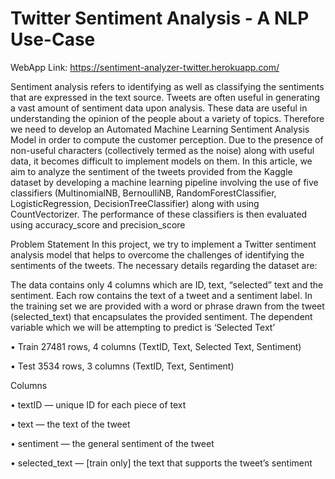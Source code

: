# Twitter Sentiment Analysis - A NLP Use-Case
WebApp Link: https://sentiment-analyzer-twitter.herokuapp.com/

Sentiment analysis refers to identifying as well as classifying the sentiments that are expressed in the text source. Tweets are often useful in generating a vast amount of sentiment data upon analysis. These data are useful in understanding the opinion of the people about a variety of topics.
Therefore we need to develop an Automated Machine Learning Sentiment Analysis Model in order to compute the customer perception. Due to the presence of non-useful characters (collectively termed as the noise) along with useful data, it becomes difficult to implement models on them.
In this article, we aim to analyze the sentiment of the tweets provided from the Kaggle dataset by developing a machine learning pipeline involving the use of five classifiers (MultinomialNB, BernoulliNB, RandomForestClassifier, LogisticRegression, DecisionTreeClassifier) along with using CountVectorizer. The performance of these classifiers is then evaluated using accuracy_score and precision_score

Problem Statement
In this project, we try to implement a Twitter sentiment analysis model that helps to overcome the challenges of identifying the sentiments of the tweets. The necessary details regarding the dataset are:


The data contains only 4 columns which are ID, text, “selected” text and the sentiment. Each row contains the text of a tweet and a sentiment label. In the training set we are provided with a word or phrase drawn from the tweet (selected_text) that encapsulates the provided sentiment. The dependent variable which we will be attempting to predict is ‘Selected Text’


•	Train
27481 rows, 4 columns (TextID, Text, Selected Text, Sentiment)

•	Test
3534 rows, 3 columns (TextID, Text, Sentiment)

Columns

•	textID — unique ID for each piece of text

•	text — the text of the tweet

•	sentiment — the general sentiment of the tweet

•	selected_text — [train only] the text that supports the tweet’s sentiment


